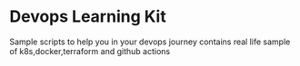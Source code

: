 # Devops Learning Kit

Sample scripts to help you in your devops journey contains real life sample of k8s,docker,terraform and github actions
